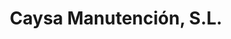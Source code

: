 ---
title: "Caysa Manutención, S.L."
url: /burgos/caysa-manutencion-s-l/
shop: reparación de automóviles
---